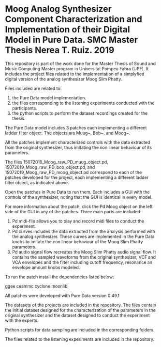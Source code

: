 # Moog Analog Synthesizer Component Characterization and Implementation of their Digital Model in Pure Data. SMC Master Thesis Nerea T. Ruiz. 2019

This repository is part of the work done for the Master Thesis of Sound and Music Computing Master program in Universitat Pompeu Fabra (UPF). It includes the project files related to the implementation of a simplyfied digital version of the analog synthesizer Moog Slim Phatty.

Files included are related to: 

1) the Pure Data model implementation.
2) the files corresponding to the listening experiments conducted with the participants. 
3) the python scripts to perform the dataset recordings created for the thesis.

The Pure Data model includes 3 patches each implementing a different ladder filter object. The objects are Muug~, Bob~, and Moog~. 

All the patches implement characterized controls with the data extracted from the original synthesizer, thus imitating the non linear behaviour of its parameters. 

The files 15072019_Moog_raw_PD_muug_object.pd, 15072019_Moog_raw_PD_bob_object.pd, and 15072019_Moog_raw_PD_moog_object.pd correspond to each of the patches developed for the project, each implementing a different ladder filter object, as indicated above. 

Open the patches in Pure Data to run them. Each includes a GUI with the controls of the synthesizer, noting that the GUI is identical in every model. 

For more information about the patch, click the Pd Moog object on the left side of the GUI in any of the patches. Three main parts are included:

1) Pd midi-file allows you to play and record midi files to conduct the experiment.
2) Pd curves includes the data extracted from the analysis performed with the analog synthesizer. These curves are implemented in the Pure Data knobs to imitate the non linear behaviour of the Moog Slim Phatty parameters.
3) Pd audio signal flow recreates the Moog Slim Phatty audio signal flow. It contains the sampled waveforms from the original synthesizer, VCF and VCA envelopes and the filter including cutoff frequency, resonance an envelope amount knobs modeled. 

To run the patch install the dependencies listed below: 

  ggee
  ceammc
  cyclone
  moonlib

All patches were developed with Pure Data version 0.49.1

The datasets of the projects are included in the repository. The files contain the initial dataset designed for the characterization of the parameters in the original synthesizer and the dataset designed to conduct the experiment with the experts. 

Python scripts for data sampling are included in the corresponding folders. 

The files related to the listening experiments are included in the repository. 

 

